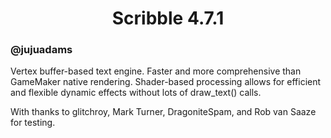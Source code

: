 <h1 align="center">Scribble 4.7.1</h1>

### @jujuadams

Vertex buffer-based text engine. Faster and more comprehensive than GameMaker native rendering. Shader-based processing allows for efficient and flexible dynamic effects without lots of draw_text() calls.

With thanks to glitchroy, Mark Turner, DragoniteSpam, and Rob van Saaze for testing.